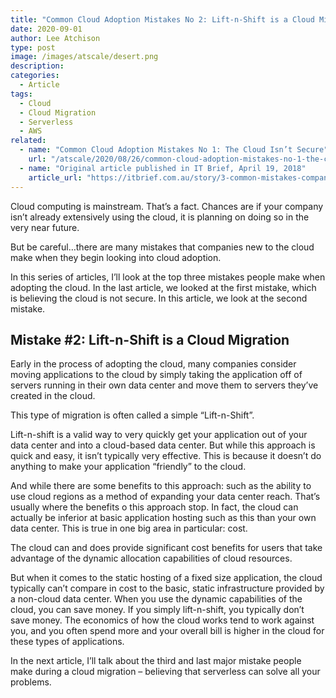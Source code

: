 ```yaml
---
title: "Common Cloud Adoption Mistakes No 2: Lift-n-Shift is a Cloud Migration"
date: 2020-09-01
author: Lee Atchison
type: post
image: /images/atscale/desert.png
description: 
categories:
  - Article
tags:
  - Cloud
  - Cloud Migration
  - Serverless
  - AWS
related:
  - name: "Common Cloud Adoption Mistakes No 1: The Cloud Isn’t Secure"
    url: "/atscale/2020/08/26/common-cloud-adoption-mistakes-no-1-the-cloud-isnt-secure/"
  - name: "Original article published in IT Brief, April 19, 2018"
    article_url: "https://itbrief.com.au/story/3-common-mistakes-companies-make-when-adopting-cloud"
---
```

Cloud computing is mainstream. That’s a fact. Chances are if your company isn’t already extensively using the cloud, it is planning 
on doing so in the very near future.

But be careful…there are many mistakes that companies new to the cloud make when they begin looking into cloud adoption.

In this series of articles, I’ll look at the top three mistakes people make when adopting the cloud.
In the last article, we looked at the first mistake, which is believing the cloud is not secure.
In this article, we look at the second mistake.

## Mistake #2: Lift-n-Shift is a Cloud Migration

Early in the process of adopting the cloud, many companies consider moving applications to the cloud by simply taking the application 
off of servers running in their own data center and move them to servers they’ve created in the cloud.

This type of migration is often called a simple “Lift-n-Shift”.

Lift-n-shift is a valid way to very quickly get your application out of your data center and into a cloud-based data center. But while 
this approach is quick and easy, it isn’t typically very effective. This is because it doesn’t do anything to make your 
application “friendly” to the cloud.

And while there are some benefits to this approach: such as the ability to use cloud regions as a method of expanding your data center reach. 
That’s usually where the benefits o this approach stop. In fact, the cloud can actually be inferior at basic application hosting such as this 
than your own data center. This is true in one big area in particular: cost.

The cloud can and does provide significant cost benefits for users that take advantage of the dynamic allocation capabilities of cloud resources.

But when it comes to the static hosting of a fixed size application, the cloud typically can’t compare in cost to the basic, static 
infrastructure provided by a non-cloud data center. When you use the dynamic capabilities of the cloud, you can save money. If you 
simply lift-n-shift, you typically don’t save money. The economics of how the cloud works tend to work against you, and you often 
spend more and your overall bill is higher in the cloud for these types of applications.

In the next article, I’ll talk about the third and last major mistake people make during a cloud migration – believing that serverless 
can solve all your problems.
